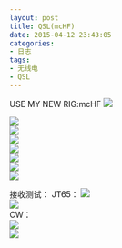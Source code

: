 ```yaml
---
layout: post
title: QSL(mcHF)
date: 2015-04-12 23:43:05
categories:
- 日志
tags:
- 无线电
- QSL
---
```


USE MY NEW RIG:mcHF
![](http://i1328.photobucket.com/albums/w532/xwlogic/QQ20150411160116_zpspeiiniww.jpg)      

![](http://i1328.photobucket.com/albums/w532/xwlogic/RA9N_zpsnnsqneiz.png)      
![](http://i1328.photobucket.com/albums/w532/xwlogic/JE1RMI_zps1dngz1nn.png)      
![](http://i1328.photobucket.com/albums/w532/xwlogic/_cfimg6246139382089558822_zpsx5vobd2f.png)      
![](http://i1328.photobucket.com/albums/w532/xwlogic/HL2ZBD_zpsef7lpmnz.png)      
![](http://i1328.photobucket.com/albums/w532/xwlogic/_cfimg-6509233238836562415_zpsay60hrkz.png)      
![](http://i1328.photobucket.com/albums/w532/xwlogic/JA1BBC_zps0fw454et.png)      
![](http://i1328.photobucket.com/albums/w532/xwlogic/JI1RNL_zpseomcljaz.png)      

接收测试：
JT65：
![](http://i1328.photobucket.com/albums/w532/xwlogic/QQ20150411160122_zpszas9wnsm.jpg)      
![](http://i1328.photobucket.com/albums/w532/xwlogic/QQ20150411160127_zps8xxwaz2d.jpg)       
CW：    
![](http://i1328.photobucket.com/albums/w532/xwlogic/2015-04-11%20210431_zpsgen47uzr.jpg)      
![](http://i1328.photobucket.com/albums/w532/xwlogic/2015-04-11%20210433_zps4z0lr8qu.jpg)      


